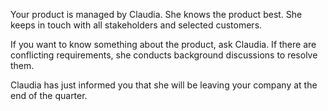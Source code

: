 Your product is managed by Claudia. She knows the product best. She keeps in touch with all stakeholders and selected customers.

If you want to know something about the product, ask Claudia. If there are conflicting requirements, she conducts background discussions to resolve them.

Claudia has just informed you that she will be leaving your company at the end of the quarter.
